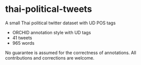 # thai-political-tweets
A small Thai political twitter dataset with UD POS tags

* ORCHID annotation style with UD tags
* 41 tweets
* 965 words

No guarantee is assumed for the correctness of annotations.  All contributions and corrections are welcome.
